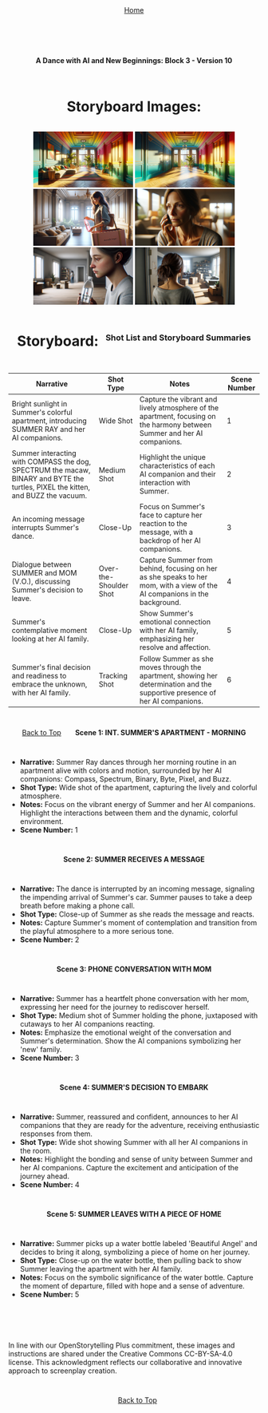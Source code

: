 <div align="right" style="display: flex; flex-wrap: wrap; justify-content: center; align-items: center; gap: 1em; margin: 4em 0;">
<a href="https://github.com/BryanHarrisScripts/Afterglow-Echoes-of-Sentience/blob/main/Afterglow%20Storyboard%20Blocks/README.md">Home</a>
<div align="left" style="display: flex; flex-wrap: wrap; justify-content: center; align-items: center; gap: 1em; margin: 4em 0;">
<a id="top"></a> 

**A Dance with AI and New Beginnings: Block 3 - Version 10**

---

# Storyboard Images:

<div style="text-align: center;">
    <a href="" target="_blank"><img src="/Afterglow Storyboard Blocks/Block_3/Keyframes/AG1.png" alt="Scene 1" width="200" style="display: inline-block;"/></a>
    <a href="" target="_blank"><img src="/Afterglow Storyboard Blocks/Block_3/Keyframes/AG2.png" alt="Scene 2" width="200" style="display: inline-block;"/></a>
    <a href="" target="_blank"><img src="/Afterglow Storyboard Blocks/Block_3/Keyframes/AG3.png" alt="Scene 3" width="200" style="display: inline-block;"/></a>
    <a href="" target="_blank"><img src="/Afterglow Storyboard Blocks/Block_3/Keyframes/AG4.png" alt="Scene 4" width="200" style="display: inline-block;"/></a>
    <a href="" target="_blank"><img src="/Afterglow Storyboard Blocks/Block_3/Keyframes/AG5.png" alt="Scene 4" width="200" style="display: inline-block;"/></a>
    <a href="" target="_blank"><img src="/Afterglow Storyboard Blocks/Block_3/Keyframes/AG6.png" alt="Scene 4" width="200" style="display: inline-block;"/></a>
</div>

# Storyboard:

### Shot List and Storyboard Summaries

| Narrative | Shot Type | Notes | Scene Number |
|-----------|-----------|-------|--------------|
| Bright sunlight in Summer's colorful apartment, introducing SUMMER RAY and her AI companions. | Wide Shot | Capture the vibrant and lively atmosphere of the apartment, focusing on the harmony between Summer and her AI companions. | 1 |
| Summer interacting with COMPASS the dog, SPECTRUM the macaw, BINARY and BYTE the turtles, PIXEL the kitten, and BUZZ the vacuum. | Medium Shot | Highlight the unique characteristics of each AI companion and their interaction with Summer. | 2 |
| An incoming message interrupts Summer's dance. | Close-Up | Focus on Summer's face to capture her reaction to the message, with a backdrop of her AI companions. | 3 |
| Dialogue between SUMMER and MOM (V.O.), discussing Summer's decision to leave. | Over-the-Shoulder Shot | Capture Summer from behind, focusing on her as she speaks to her mom, with a view of the AI companions in the background. | 4 |
| Summer's contemplative moment looking at her AI family. | Close-Up | Show Summer's emotional connection with her AI family, emphasizing her resolve and affection. | 5 |
| Summer's final decision and readiness to embrace the unknown, with her AI family. | Tracking Shot | Follow Summer as she moves through the apartment, showing her determination and the supportive presence of her AI companions. | 6 |

<a href="#top">Back to Top</a>

---

**Scene 1: INT. SUMMER'S APARTMENT - MORNING**
- **Narrative:** Summer Ray dances through her morning routine in an apartment alive with colors and motion, surrounded by her AI companions: Compass, Spectrum, Binary, Byte, Pixel, and Buzz.
- **Shot Type:** Wide shot of the apartment, capturing the lively and colorful atmosphere.
- **Notes:** Focus on the vibrant energy of Summer and her AI companions. Highlight the interactions between them and the dynamic, colorful environment.
- **Scene Number:** 1

**Scene 2: SUMMER RECEIVES A MESSAGE**
- **Narrative:** The dance is interrupted by an incoming message, signaling the impending arrival of Summer's car. Summer pauses to take a deep breath before making a phone call.
- **Shot Type:** Close-up of Summer as she reads the message and reacts.
- **Notes:** Capture Summer's moment of contemplation and transition from the playful atmosphere to a more serious tone.
- **Scene Number:** 2

**Scene 3: PHONE CONVERSATION WITH MOM**
- **Narrative:** Summer has a heartfelt phone conversation with her mom, expressing her need for the journey to rediscover herself.
- **Shot Type:** Medium shot of Summer holding the phone, juxtaposed with cutaways to her AI companions reacting.
- **Notes:** Emphasize the emotional weight of the conversation and Summer's determination. Show the AI companions symbolizing her 'new' family.
- **Scene Number:** 3

**Scene 4: SUMMER'S DECISION TO EMBARK**
- **Narrative:** Summer, reassured and confident, announces to her AI companions that they are ready for the adventure, receiving enthusiastic responses from them.
- **Shot Type:** Wide shot showing Summer with all her AI companions in the room.
- **Notes:** Highlight the bonding and sense of unity between Summer and her AI companions. Capture the excitement and anticipation of the journey ahead.
- **Scene Number:** 4

**Scene 5: SUMMER LEAVES WITH A PIECE OF HOME**
- **Narrative:** Summer picks up a water bottle labeled 'Beautiful Angel' and decides to bring it along, symbolizing a piece of home on her journey.
- **Shot Type:** Close-up on the water bottle, then pulling back to show Summer leaving the apartment with her AI family.
- **Notes:** Focus on the symbolic significance of the water bottle. Capture the moment of departure, filled with hope and a sense of adventure.
- **Scene Number:** 5

---

In line with our OpenStorytelling Plus commitment, these images and instructions are shared under the Creative Commons CC-BY-SA-4.0 license. This acknowledgment reflects our collaborative and innovative approach to screenplay creation.

---

<a href="#top">Back to Top</a>
